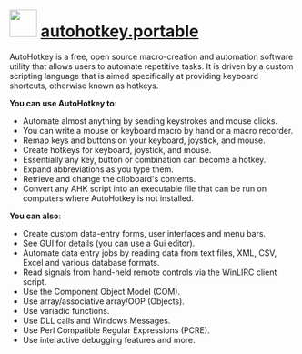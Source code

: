 ﻿# <img src="https://cdn.rawgit.com/chocolatey/chocolatey-coreteampackages/edba4a5849ff756e767cba86641bea97ff5721fe/icons/autohotkey.png" width="48" height="48"/> [autohotkey.portable](https://chocolatey.org/packages/autohotkey.portable)


AutoHotkey is a free, open source macro-creation and automation software utility that allows users to automate repetitive tasks. It is driven by a custom scripting language that is aimed specifically at providing keyboard shortcuts, otherwise known as hotkeys.

**You can use AutoHotkey to**:

- Automate almost anything by sending keystrokes and mouse clicks.
- You can write a mouse or keyboard macro by hand or a macro recorder.
- Remap keys and buttons on your keyboard, joystick, and mouse.
- Create hotkeys for keyboard, joystick, and mouse.
- Essentially any key, button or combination can become a hotkey.
- Expand abbreviations as you type them.
- Retrieve and change the clipboard's contents.
- Convert any AHK script into an executable file that can be run on computers where AutoHotkey is not installed.

**You can also**:

- Create custom data-entry forms, user interfaces and menu bars.
- See GUI for details (you can use a Gui editor).
- Automate data entry jobs by reading data from text files, XML, CSV, Excel and various database formats.
- Read signals from hand-held remote controls via the WinLIRC client script.
- Use the Component Object Model (COM).
- Use array/associative array/OOP (Objects).
- Use variadic functions.
- Use DLL calls and Windows Messages.
- Use Perl Compatible Regular Expressions (PCRE).
- Use interactive debugging features and more.
